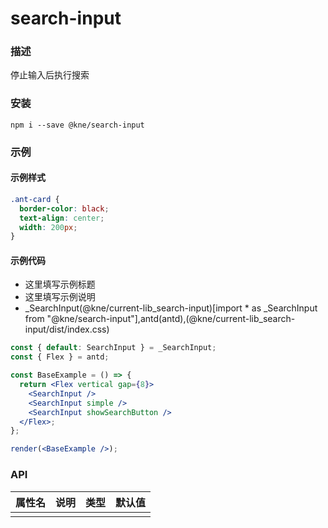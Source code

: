 
# search-input


### 描述

停止输入后执行搜索


### 安装

```shell
npm i --save @kne/search-input
```

### 示例


#### 示例样式

```scss
.ant-card {
  border-color: black;
  text-align: center;
  width: 200px;
}
```

#### 示例代码

- 这里填写示例标题
- 这里填写示例说明
- _SearchInput(@kne/current-lib_search-input)[import * as _SearchInput from "@kne/search-input"],antd(antd),(@kne/current-lib_search-input/dist/index.css)

```jsx
const { default: SearchInput } = _SearchInput;
const { Flex } = antd;

const BaseExample = () => {
  return <Flex vertical gap={8}>
    <SearchInput />
    <SearchInput simple />
    <SearchInput showSearchButton />
  </Flex>;
};

render(<BaseExample />);

```


### API

| 属性名 | 说明 | 类型 | 默认值 |
|-----|----|----|-----|
|     |    |    |     |

